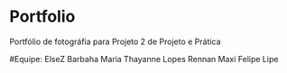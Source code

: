 # Portfolio
Portfólio de fotográfia para Projeto 2 de Projeto e Prática 

#Equipe: ElseZ
	Barbaha Maria
	Thayanne Lopes
	Rennan Maxi
	Felipe Lipe
